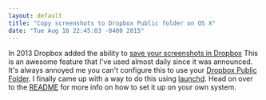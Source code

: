 ```yaml
---
layout: default
title: "Copy screenshots to Dropbox Public folder on OS X"
date: "Tue Aug 18 22:45:03 -0400 2015"
---
```


In 2013 Dropbox added the ability to [save your screenshots in Dropbox][] This
is an awesome feature that I've used almost daily since it was announced. It's
always annoyed me you can't configure this to use your [Dropbox Public
Folder][]. I finally came up with a way to do this using [launchd][]. Head on
over to the [README][dropbox-screenshots-plist] for more info on how to set it
up on your own system.

[save your screenshots in Dropbox]: https://blogs.dropbox.com/dropbox/2013/09/save-your-screenshots-in-dropbox/
[Dropbox Public Folder]: https://www.dropbox.com/help/16
[launchd]: https://developer.apple.com/library/prerelease/mac/documentation/Darwin/Reference/ManPages/man8/launchd.8.html
[dropbox-screenshots-plist]: https://github.com/itspriddle/dropbox-screenshots-plist
